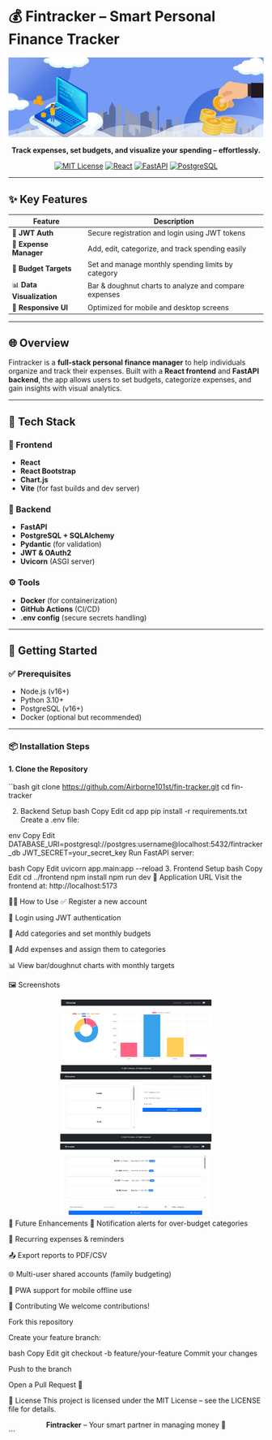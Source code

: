# 💰 Fintracker – Smart Personal Finance Tracker

<div align="center">
  <img src="personal finance manager.jpeg" alt="Fintracker Banner" />
  
  <p><strong>Track expenses, set budgets, and visualize your spending – effortlessly.</strong></p>

  <p>
    <a href="LICENSE"><img src="https://img.shields.io/badge/license-MIT-blue.svg" alt="MIT License" /></a>
    <a href="https://react.dev/"><img src="https://img.shields.io/badge/React-18.2.0-%2361DAFB" alt="React" /></a>
    <a href="https://fastapi.tiangolo.com/"><img src="https://img.shields.io/badge/FastAPI-0.95.0-%2300C7B7" alt="FastAPI" /></a>
    <a href="https://www.postgresql.org/"><img src="https://img.shields.io/badge/PostgreSQL-16.0-%23336791" alt="PostgreSQL" /></a>
  </p>
</div>

---

## ✨ Key Features

| Feature               | Description                                                  |
|----------------------|--------------------------------------------------------------|
| 🔐 **JWT Auth**       | Secure registration and login using JWT tokens               |
| 🧾 **Expense Manager**| Add, edit, categorize, and track spending easily             |
| 🎯 **Budget Targets** | Set and manage monthly spending limits by category           |
| 📊 **Data Visualization** | Bar & doughnut charts to analyze and compare expenses   |
| 📱 **Responsive UI**  | Optimized for mobile and desktop screens                     |

---

## 🌐 Overview

Fintracker is a **full-stack personal finance manager** to help individuals organize and track their expenses. Built with a **React frontend** and **FastAPI backend**, the app allows users to set budgets, categorize expenses, and gain insights with visual analytics.

---

## 🧱 Tech Stack

### 🔹 Frontend
- **React**
- **React Bootstrap**
- **Chart.js**
- **Vite** (for fast builds and dev server)

### 🔸 Backend
- **FastAPI**
- **PostgreSQL + SQLAlchemy**
- **Pydantic** (for validation)
- **JWT & OAuth2**
- **Uvicorn** (ASGI server)

### ⚙️ Tools
- **Docker** (for containerization)
- **GitHub Actions** (CI/CD)
- **.env config** (secure secrets handling)

---

## 🚀 Getting Started

### ✅ Prerequisites
- Node.js (v16+)
- Python 3.10+
- PostgreSQL (v16+)
- Docker (optional but recommended)

---

### 📦 Installation Steps

#### 1. Clone the Repository
``bash
git clone https://github.com/Airborne101st/fin-tracker.git
cd fin-tracker



2. Backend Setup
bash
Copy
Edit
cd app
pip install -r requirements.txt
Create a .env file:

env
Copy
Edit
DATABASE_URI=postgresql://postgres:username@localhost:5432/fintracker_db
JWT_SECRET=your_secret_key
Run FastAPI server:

bash
Copy
Edit
uvicorn app.main:app --reload
3. Frontend Setup
bash
Copy
Edit
cd ../frontend
npm install
npm run dev
🔗 Application URL
Visit the frontend at: http://localhost:5173

🧑‍💻 How to Use
✅ Register a new account

🔐 Login using JWT authentication

🧾 Add categories and set monthly budgets

💸 Add expenses and assign them to categories

📊 View bar/doughnut charts with monthly targets

🖼️ Screenshots
<div align="center"> <img src="fintracker_dashboard.png" alt="Dashboard - Bar Chart" width="300" /> <img src="fintracker_category.png" alt="Categories Page" width="300" /> <img src="fintracker_expenses.png" alt="Expenses Page" width="300" /> </div>
🧩 Future Enhancements
🔔 Notification alerts for over-budget categories

📅 Recurring expenses & reminders

📤 Export reports to PDF/CSV

🌐 Multi-user shared accounts (family budgeting)

📱 PWA support for mobile offline use

🤝 Contributing
We welcome contributions!

Fork this repository

Create your feature branch:

bash
Copy
Edit
git checkout -b feature/your-feature
Commit your changes

Push to the branch

Open a Pull Request 🎉

📄 License
This project is licensed under the MIT License – see the LICENSE file for details.

<div align="center"> <b>Fintracker</b> – Your smart partner in managing money 💼 </div> ```
